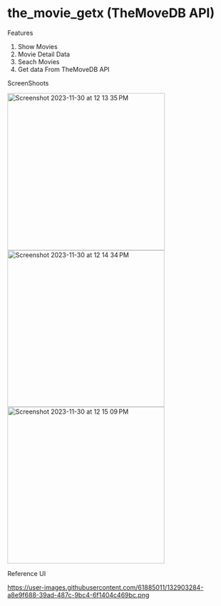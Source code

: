 # the_movie_getx (TheMoveDB API)

Features
  1. Show Movies
  2. Movie Detail Data
  3. Seach Movies
  4. Get data From TheMoveDB API

ScreenShoots

<img width="353" alt="Screenshot 2023-11-30 at 12 13 35 PM" src="https://github.com/delo36/TheMove-GetX-/assets/94606969/516208e4-ef33-4f83-81b7-4e01ebb0b719">
<img width="352" alt="Screenshot 2023-11-30 at 12 14 34 PM" src="https://github.com/delo36/TheMove-GetX-/assets/94606969/7e6d1898-f226-45cb-87d5-b02767bd0192">
<img width="352" alt="Screenshot 2023-11-30 at 12 15 09 PM" src="https://github.com/delo36/TheMove-GetX-/assets/94606969/278007ac-eda2-4f7f-b609-d325a3e50753">

Reference UI

https://user-images.githubusercontent.com/61885011/132903284-a8e9f688-39ad-487c-9bc4-6f1404c469bc.png
